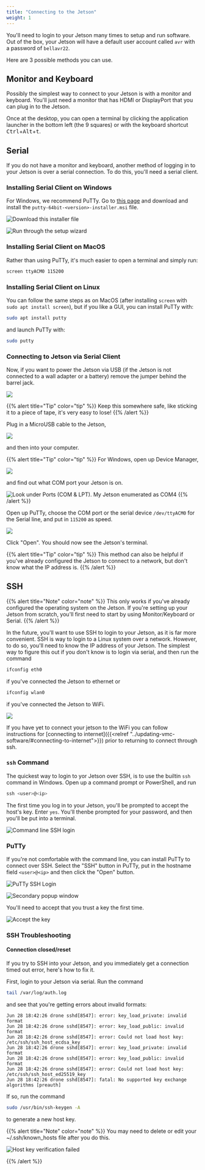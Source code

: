 ```yaml
---
title: "Connecting to the Jetson"
weight: 1
---
```


You'll need to login to your Jetson many times to setup and run software.
Out of the box, your Jetson will have a default user account called
`avr` with a password of `bellavr22`.

Here are 3 possible methods you can use.

## Monitor and Keyboard

Possibly the simplest way to connect to your Jetson is with
a monitor and keyboard. You'll just need a monitor that has HDMI or DisplayPort
that you can plug in to the Jetson.

Once at the desktop,
you can open a terminal by clicking the application launcher
in the bottom left (the 9 squares) or with the keyboard shortcut
<kbd>Ctrl</kbd>+<kbd>Alt</kbd>+<kbd>t</kbd>.

## Serial

If you do not have a monitor and keyboard, another method of logging in to your Jetson is over a serial connection.
To do this, you'll need a serial client.

### Installing Serial Client on Windows

For Windows, we recommend PuTTy.
Go to [this page](https://www.chiark.greenend.org.uk/~sgtatham/putty/latest.html)
and download and install the `putty-64bit-<version>-installer.msi` file.

![Download this installer file](2022-05-20-09-53-32.png)

![Run through the setup wizard](2022-05-20-09-54-21.png)

### Installing Serial Client on MacOS

Rather than using PuTTy, it's much easier to open a terminal and simply run:

```bash
screen ttyACM0 115200
```

### Installing Serial Client on Linux

You can follow the same steps as on MacOS
(after installing `screen` with `sudo apt install screen`),
but if you like a GUI, you can
install PuTTy with:

```bash
sudo apt install putty
```

and launch PuTTy with:

```bash
sudo putty
```

### Connecting to Jetson via Serial Client

Now, if you want to power the Jetson via USB (if the Jetson is not connected to
a wall adapter or a battery) remove the jumper behind the barrel jack.

![](image1.png)

{{% alert title="Tip" color="tip" %}}
Keep this somewhere safe, like sticking it to a piece of tape, it's very easy to lose!
{{% /alert %}}

Plug in a MicroUSB cable to the Jetson,

![](image2.png)

and then into your computer.

{{% alert title="Tip" color="tip" %}}
For Windows, open up Device Manager,

![](2022-06-15-19-42-25.png)

and find out what COM port your Jetson is on.

![Look under Ports (COM & LPT). My Jetson enumerated as COM4](comport.PNG)
{{% /alert %}}

Open up PuTTy, choose the COM port or the serial device `/dev/ttyACM0` for the
Serial line, and put in `115200` as speed.

![](putty_config.PNG)

Click "Open". You should now see the Jetson's terminal.

{{% alert title="Tip" color="tip" %}}
This method can also be helpful if you've already configured the
Jetson to connect to a network, but don't know what the IP address is.
{{% /alert %}}

## SSH

{{% alert title="Note" color="note" %}}
This only works if you've already configured the operating system on the Jetson.
If you're setting up your Jetson from scratch, you'll first need to start by
using Monitor/Keyboard or Serial.
{{% /alert %}}

In the future, you'll want to use SSH to login to your Jetson,
as it is far more convenient. SSH is way to login to a Linux system
over a network. However, to do so, you'll need to know
the IP address of your Jetson. The simplest way to figure this out if
you don't know is to login via serial, and then run the command

```bash
ifconfig eth0
```

if you've connected the Jetson to ethernet or

```bash
ifconfig wlan0
```

if you've connected the Jetson to WiFi.

![](ifconfig-wlan0.png)

If you have yet to connect your jetson to the WiFi you can follow instructions for
[connecting to internet]({{<relref "../updating-vmc-software/#connecting-to-internet">}})
prior to returning to connect through ssh.

### `ssh` Command

The quickest way to login to yor Jetson over SSH, is to use the builtin `ssh` command
in Windows. Open up a command prompt or PowerShell, and run

```powershell
ssh <user>@<ip>
```

The first time you log in to your Jetson, you'll be prompted to accept
the host's key. Enter `yes`. You'll thenbe prompted for your password,
and then you'll be put into a terminal.

![Command line SSH login](ssh-avr.png)

### PuTTy

If you're not comfortable with the command line, you can install PuTTy to connect
over SSH. Select the "SSH" button in PuTTy, put in the hostname field `<user>@<ip>`
and then click the "Open" button.

![PuTTy SSH Login](putty-ssh-avr.png)

![Secondary popup window](putty-ssh-success-avr.png)

You'll need to accept that you trust a key the first time.

![Accept the key](2022-06-15-19-54-20.png)

### SSH Troubleshooting

#### Connection closed/reset

If you try to SSH into your Jetson, and you immediately get a connection
timed out error, here's how to fix it.

First, login to your Jetson via serial. Run the command

```bash
tail /var/log/auth.log
```

and see that you're getting errors about invalid formats:

```text
Jun 28 18:42:26 drone sshd[8547]: error: key_load_private: invalid format
Jun 28 18:42:26 drone sshd[8547]: error: key_load_public: invalid format
Jun 28 18:42:26 drone sshd[8547]: error: Could not load host key: /etc/ssh/ssh_host_ecdsa_key
Jun 28 18:42:26 drone sshd[8547]: error: key_load_private: invalid format
Jun 28 18:42:26 drone sshd[8547]: error: key_load_public: invalid format
Jun 28 18:42:26 drone sshd[8547]: error: Could not load host key: /etc/ssh/ssh_host_ed25519_key
Jun 28 18:42:26 drone sshd[8547]: fatal: No supported key exchange algorithms [preauth]
```

If so, run the command

```bash
sudo /usr/bin/ssh-keygen -A
```

to generate a new host key.

{{% alert title="Note" color="note" %}}
You may need to delete or edit your ~/.ssh/known_hosts file after you do this.

![Host key verification failed](2022-06-28-18-49-22.png)

{{% /alert %}}
